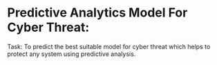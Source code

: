 # Predictive Analytics Model For Cyber Threat:

Task: To predict the best suitable model for cyber threat which helps to protect any system using predictive analysis.

